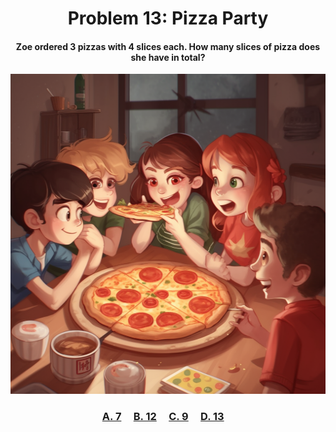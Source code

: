 <h1 align="center">
Problem 13: Pizza Party
</h1>

<h4 align="center">
Zoe ordered 3 pizzas with 4 slices each. How many slices of pizza does she have in total?
</h4>

<p align="center">
<img src="image.png" height="512"/>
</p>

<h3 align="center"><span><a href="https://raw.githubusercontent.com/rain1024/math/main/assets/lose0.png">A. 7</a></span>&nbsp;&nbsp;&nbsp;&nbsp;
<span><a href="https://raw.githubusercontent.com/rain1024/math/main/assets/win0.png">B. 12</a></span>&nbsp;&nbsp;&nbsp;&nbsp;
<span><a href="https://raw.githubusercontent.com/rain1024/math/main/assets/lose0.png">C. 9</a></span>&nbsp;&nbsp;&nbsp;&nbsp;
<span><a href="https://raw.githubusercontent.com/rain1024/math/main/assets/lose0.png">D. 13</a></span>&nbsp;&nbsp;&nbsp;&nbsp;
</h3>